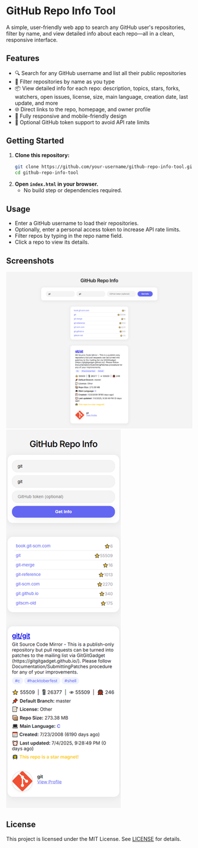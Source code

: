 # GitHub Repo Info Tool

A simple, user-friendly web app to search any GitHub user's repositories, filter by name, and view detailed info about each repo—all in a clean, responsive interface.

## Features

- 🔍 Search for any GitHub username and list all their public repositories
- 📝 Filter repositories by name as you type
- 📦 View detailed info for each repo: description, topics, stars, forks, watchers, open issues, license, size, main language, creation date, last update, and more
- 🌐 Direct links to the repo, homepage, and owner profile
- 📱 Fully responsive and mobile-friendly design
- 🔑 Optional GitHub token support to avoid API rate limits

## Getting Started

1. **Clone this repository:**
   ```bash
   git clone https://github.com/your-username/github-repo-info-tool.git
   cd github-repo-info-tool
   ```
2. **Open `index.html` in your browser.**
   - No build step or dependencies required.

## Usage

- Enter a GitHub username to load their repositories.
- Optionally, enter a personal access token to increase API rate limits.
- Filter repos by typing in the repo name field.
- Click a repo to view its details.

## Screenshots

![screenshot_web](screenshot_web.png)
![screenshot_mobile](screenshot_mobile.png)

## License

This project is licensed under the MIT License. See [LICENSE](LICENSE) for details.
